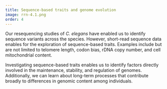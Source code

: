 ```yaml
---
title: Sequence-based traits and genome evolution
image: rrn-4.1.png
order: 4
---
```


Our resequencing studies of _C. elegans_ have enabled us to identify sequence variants across the species. However, short-read sequence data enables for the exploration of sequence-based traits. Examples include but are not limited to telomere length, codon bias, rDNA copy number, and cell mitochondrial content. 

Investigating sequence-based traits enables us to identify factors directly involved in the maintenance, stability, and regulation of genomes. Additionally, we can learn about long-term processes that contribute broadly to differences in genomic content among individuals.